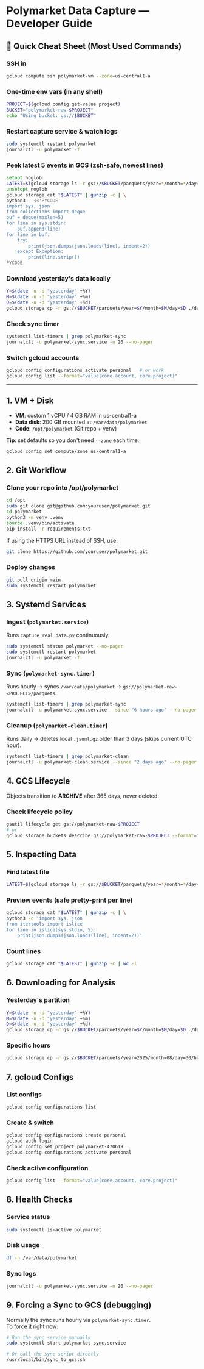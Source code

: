 # Polymarket Data Capture — Developer Guide

## 🔑 Quick Cheat Sheet (Most Used Commands)

### SSH in
```bash
gcloud compute ssh polymarket-vm --zone=us-central1-a
```

### One-time env vars (in any shell)
```bash
PROJECT=$(gcloud config get-value project)
BUCKET="polymarket-raw-$PROJECT"
echo "Using bucket: gs://$BUCKET"
```

### Restart capture service & watch logs
```bash
sudo systemctl restart polymarket
journalctl -u polymarket -f
```

### Peek latest 5 events in GCS (zsh-safe, newest lines)
```zsh
setopt noglob
LATEST=$(gcloud storage ls -r gs://$BUCKET/parquets/year=*/month=*/day=*/hour=*/events-*.jsonl.gz | tail -n1)
unsetopt noglob
gcloud storage cat "$LATEST" | gunzip -c | \
python3 - <<'PYCODE'
import sys, json
from collections import deque
buf = deque(maxlen=5)
for line in sys.stdin:
    buf.append(line)
for line in buf:
    try:
        print(json.dumps(json.loads(line), indent=2))
    except Exception:
        print(line.strip())
PYCODE
```

### Download yesterday's data locally
```bash
Y=$(date -u -d "yesterday" +%Y)
M=$(date -u -d "yesterday" +%m)
D=$(date -u -d "yesterday" +%d)
gcloud storage cp -r gs://$BUCKET/parquets/year=$Y/month=$M/day=$D ./data/
```

### Check sync timer
```bash
systemctl list-timers | grep polymarket-sync
journalctl -u polymarket-sync.service -n 20 --no-pager
```

### Switch gcloud accounts
```bash
gcloud config configurations activate personal   # or work
gcloud config list --format="value(core.account, core.project)"
```

---

## 1. VM + Disk

- **VM**: custom 1 vCPU / 4 GB RAM in us-central1-a
- **Data disk**: 200 GB mounted at `/var/data/polymarket`
- **Code**: `/opt/polymarket` (Git repo + venv)

**Tip**: set defaults so you don't need `--zone` each time:
```bash
gcloud config set compute/zone us-central1-a
```

## 2. Git Workflow

### Clone your repo into /opt/polymarket
```bash
cd /opt
sudo git clone git@github.com:youruser/polymarket.git
cd polymarket
python3 -m venv .venv
source .venv/bin/activate
pip install -r requirements.txt
```

If using the HTTPS URL instead of SSH, use:
```bash
git clone https://github.com/youruser/polymarket.git
```

### Deploy changes
```bash
git pull origin main
sudo systemctl restart polymarket
```

## 3. Systemd Services

### Ingest (`polymarket.service`)
Runs `capture_real_data.py` continuously.

```bash
sudo systemctl status polymarket --no-pager
sudo systemctl restart polymarket
journalctl -u polymarket -f
```

### Sync (`polymarket-sync.timer`)
Runs hourly → syncs `/var/data/polymarket` → `gs://polymarket-raw-<PROJECT>/parquets`.

```bash
systemctl list-timers | grep polymarket-sync
journalctl -u polymarket-sync.service --since "6 hours ago" --no-pager
```

### Cleanup (`polymarket-clean.timer`)
Runs daily → deletes local `.jsonl.gz` older than 3 days (skips current UTC hour).

```bash
systemctl list-timers | grep polymarket-clean
journalctl -u polymarket-clean.service --since "2 days ago" --no-pager
```

## 4. GCS Lifecycle

Objects transition to **ARCHIVE** after 365 days, never deleted.

### Check lifecycle policy
```bash
gsutil lifecycle get gs://polymarket-raw-$PROJECT
# or
gcloud storage buckets describe gs://polymarket-raw-$PROJECT --format=json | jq .lifecycle
```

## 5. Inspecting Data

### Find latest file
```bash
LATEST=$(gcloud storage ls -r gs://$BUCKET/parquets/year=*/month=*/day=*/hour=*/events-*.jsonl.gz | tail -n1)
```

### Preview events (safe pretty-print per line)
```bash
gcloud storage cat "$LATEST" | gunzip -c | \
python3 -c 'import sys, json
from itertools import islice
for line in islice(sys.stdin, 5):
    print(json.dumps(json.loads(line), indent=2))'
```

### Count lines
```bash
gcloud storage cat "$LATEST" | gunzip -c | wc -l
```

## 6. Downloading for Analysis

### Yesterday's partition
```bash
Y=$(date -u -d "yesterday" +%Y)
M=$(date -u -d "yesterday" +%m)
D=$(date -u -d "yesterday" +%d)
gcloud storage cp -r gs://$BUCKET/parquets/year=$Y/month=$M/day=$D ./data/
```

### Specific hours
```bash
gcloud storage cp -r gs://$BUCKET/parquets/year=2025/month=08/day=30/hour=1[2-5]/ ./data/
```

## 7. gcloud Configs

### List configs
```bash
gcloud config configurations list
```

### Create & switch
```bash
gcloud config configurations create personal
gcloud auth login
gcloud config set project polymarket-470619
gcloud config configurations activate personal
```

### Check active configuration
```bash
gcloud config list --format="value(core.account, core.project)"
```

## 8. Health Checks

### Service status
```bash
sudo systemctl is-active polymarket
```

### Disk usage
```bash
df -h /var/data/polymarket
```

### Sync logs
```bash
journalctl -u polymarket-sync.service -n 20 --no-pager
```

## 9. Forcing a Sync to GCS (debugging)

Normally the sync runs hourly via `polymarket-sync.timer`.  
To force it right now:

```bash
# Run the sync service manually
sudo systemctl start polymarket-sync.service

# Or call the sync script directly
/usr/local/bin/sync_to_gcs.sh
```